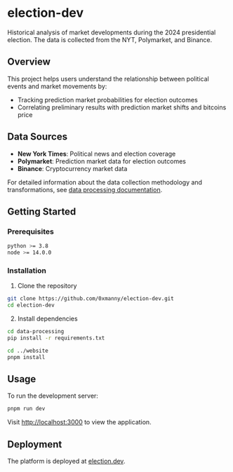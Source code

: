 # election-dev

Historical analysis of market developments during the 2024 presidential election. The data is collected from the NYT, Polymarket, and Binance.

## Overview

This project helps users understand the relationship between political events and market movements by:

- Tracking prediction market probabilities for election outcomes
- Correlating preliminary results with prediction market shifts and bitcoins price

## Data Sources

- **New York Times**: Political news and election coverage
- **Polymarket**: Prediction market data for election outcomes
- **Binance**: Cryptocurrency market data

For detailed information about the data collection methodology and transformations, see [data processing documentation](https://github.com/0xmanny/election-dev/tree/main/data-processing/README.md).

## Getting Started

### Prerequisites

```bash
python >= 3.8
node >= 14.0.0
```

### Installation

1. Clone the repository

```bash
git clone https://github.com/0xmanny/election-dev.git
cd election-dev
```

2. Install dependencies

```bash
cd data-processing
pip install -r requirements.txt

cd ../website
pnpm install
```

## Usage

To run the development server:

```bash
pnpm run dev
```

Visit [http://localhost:3000](http://localhost:3000) to view the application.

## Deployment

The platform is deployed at [election.dev](https://election.dev/).
